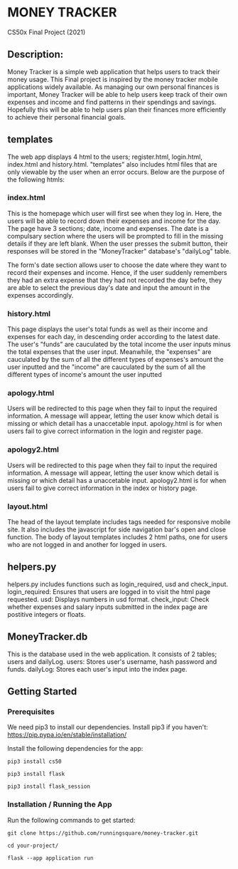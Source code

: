 # MONEY TRACKER
CS50x Final Project (2021)
## Description:
Money Tracker is a simple web application that helps users to track their money usage.
This Final project is inspired by the money tracker mobile applications widely available.
As managing our own personal finances is important, Money Tracker will be able to help users keep track of their own expenses and income and find patterns in their spendings and savings.
Hopefully this will be able to help users plan their finances more efficiently to achieve their personal financial goals.

## templates
The web app displays 4 html to the users; register.html, login.html, index.html and history.html.
"templates" also includes html files that are only viewable by the user when an error occurs.
Below are the purpose of the following htmls:

### index.html
This is the homepage which user will first see when they log in. Here, the users will be able to record down their expenses and income for the day.
The page have 3 sections; date, income and expenses. The date is a compulsary section where the users will be prompted to fill in the missing details if they are left blank.
When the user presses the submit button, their responses will be stored in the "MoneyTracker" database's "dailyLog" table.

The form's date section allows user to choose the date where they want to record their expenses and income.
Hence, if the user suddenly remembers they had an extra expense that they had not recorded the day befre, they are able to select the previous day's date and input the amount in the expenses accordingly.

### history.html
This page displays the user's total funds as well as their income and expenses for each day, in descending order according to the latest date.
The user's "funds" are cauculated by the total income the user inputs minus the total expenses that the user input.
Meanwhile, the "expenses" are cauculated by the sum of all the different types of expenses's amount the user inputted and the "income" are cauculated by the sum of all the different types of income's amount the user inputted

### apology.html
Users will be redirected to this page when they fail to input the required information. A message will appear, letting the user know which detail is missing or which detail has a unaccetable input. apology.html is for when users fail to give correct information in the login and register page.

### apology2.html
Users will be redirected to this page when they fail to input the required information. A message will appear, letting the user know which detail is missing or which detail has a unaccetable input. apology2.html is for when users fail to give correct information in the index or history page.

### layout.html
The head of the layout template includes tags needed for responsive mobile site. It also includes the javascript for side navigation bar's open and close function.
The body of layout templates includes 2 html paths, one for users who are not logged in and another for logged in users.

## helpers.py
helpers.py includes functions such as login_required, usd and check_input.
login_required: Ensures that users are logged in to visit the html page requested.
usd: Displays numbers in usd format.
check_input: Check whether expenses and salary inputs submitted in the index page are postitive integers or floats.

## MoneyTracker.db
This is the database used in the web application. It consists of 2 tables; users and dailyLog.
users: Stores user's username, hash password and funds.
dailyLog: Stores each user's input into the index page.

## Getting Started
### Prerequisites
We need pip3 to install our dependencies. Install pip3 if you haven't: https://pip.pypa.io/en/stable/installation/

Install the following dependencies for the app:
```
pip3 install cs50
```
```
pip3 install flask
```
```
pip3 install flask_session
```

### Installation / Running the App
Run the following commands to get started:
```
git clone https://github.com/runningsquare/money-tracker.git
```
```
cd your-project/
```
```
flask --app application run
```
